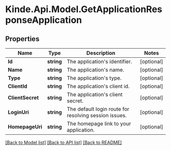 # Kinde.Api.Model.GetApplicationResponseApplication

## Properties

Name | Type | Description | Notes
------------ | ------------- | ------------- | -------------
**Id** | **string** | The application&#39;s identifier. | [optional] 
**Name** | **string** | The application&#39;s name. | [optional] 
**Type** | **string** | The application&#39;s type. | [optional] 
**ClientId** | **string** | The application&#39;s client id. | [optional] 
**ClientSecret** | **string** | The application&#39;s client secret. | [optional] 
**LoginUri** | **string** | The default login route for resolving session issues. | [optional] 
**HomepageUri** | **string** | The homepage link to your application. | [optional] 

[[Back to Model list]](../README.md#documentation-for-models) [[Back to API list]](../README.md#documentation-for-api-endpoints) [[Back to README]](../README.md)


